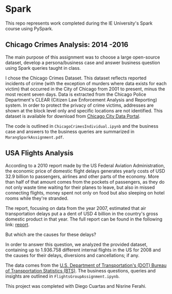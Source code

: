 # Spark

This repo represents work completed during the IE University's Spark course using PySpark.

## Chicago Crimes Analysis: 2014 -2016

The main purpose of this assignment was to choose a large open-source dataset, develop a persona/business case and answer business question using Spark queries taught in class. 

I chose the Chicago Crimes Dataset. This dataset reflects reported incidents of crime (with the exception of murders where data exists for each victim) that occurred in the City of Chicago from 2001 to present, minus the most recent seven days. Data is extracted from the Chicago Police Department's CLEAR (Citizen Law Enforcement Analysis and Reporting) system. In order to protect the privacy of crime victims, addresses are shown at the block level only and specific locations are not identified. This dataset is available for download from [Chicago City Data Portal](https://www.kaggle.com/spirospolitis/chicago-crimes-20012018-november).

The code is outlined in `ChicagoCrimesIndividual.ipynb` and the business case and answers to the business queries are summarized in `MarangSparkAssignment.pdf`. 


## USA Flights Analysis


According to a 2010 report made by the US Federal Aviation Administration, the economic price of domestic flight delays generates yearly costs of USD 32.9 billion to passengers, airlines and other parts of the economy. More than half of that amount comes from the pockets of passengers, as they do not only waste time waiting for their planes to leave, but also in missed connecting flights, money spent not only on food but also sleeping on hotel rooms while they're stranded.

The report, focusing on data from the year 2007, estimated that air transportation delays put a a dent of USD 4 billion in the country's gross domestic product in that year. The full report can be found in the following link: [report](https://isr.umd.edu/NEXTOR/pubs/TDI_Report_Final_10_18_10_V3.pdf).

But which are the causes for these delays?

In order to answer this question, we analyzed the provided dataset, containing up to 1.936.758 different internal flights in the US for 2008 and the causes for their delays, diversions and cancellations; if any.

The data comes from the [U.S. Department of Transportation's (DOT) Bureau of Transportation Statistics (BTS)](https://www.bts.gov/content/major-us-air-carrier-delays-cancellations-and-diversions). The business questions, queries and insights are outlined in `FlightsGroupAssignment.ipynb`.

This project was completed with Diego Cuartas and Nisrine Ferahi.
